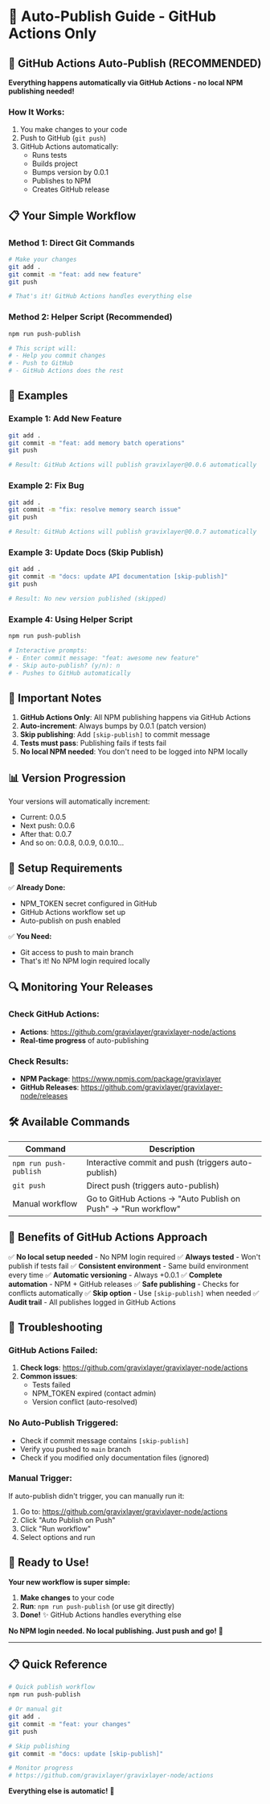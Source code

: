 # 🚀 Auto-Publish Guide - GitHub Actions Only

## 🎯 **GitHub Actions Auto-Publish (RECOMMENDED)**

**Everything happens automatically via GitHub Actions - no local NPM publishing needed!**

### **How It Works:**
1. You make changes to your code
2. Push to GitHub (`git push`)
3. GitHub Actions automatically:
   - Runs tests
   - Builds project
   - Bumps version by 0.0.1
   - Publishes to NPM
   - Creates GitHub release

## 📋 **Your Simple Workflow**

### **Method 1: Direct Git Commands**
```bash
# Make your changes
git add .
git commit -m "feat: add new feature"
git push

# That's it! GitHub Actions handles everything else
```

### **Method 2: Helper Script (Recommended)**
```bash
npm run push-publish

# This script will:
# - Help you commit changes
# - Push to GitHub
# - GitHub Actions does the rest
```

## 🎯 **Examples**

### **Example 1: Add New Feature**
```bash
git add .
git commit -m "feat: add memory batch operations"
git push

# Result: GitHub Actions will publish gravixlayer@0.0.6 automatically
```

### **Example 2: Fix Bug**
```bash
git add .
git commit -m "fix: resolve memory search issue"
git push

# Result: GitHub Actions will publish gravixlayer@0.0.7 automatically
```

### **Example 3: Update Docs (Skip Publish)**
```bash
git add .
git commit -m "docs: update API documentation [skip-publish]"
git push

# Result: No new version published (skipped)
```

### **Example 4: Using Helper Script**
```bash
npm run push-publish

# Interactive prompts:
# - Enter commit message: "feat: awesome new feature"
# - Skip auto-publish? (y/n): n
# - Pushes to GitHub automatically
```

## 🚨 **Important Notes**

1. **GitHub Actions Only**: All NPM publishing happens via GitHub Actions
2. **Auto-increment**: Always bumps by 0.0.1 (patch version)
3. **Skip publishing**: Add `[skip-publish]` to commit message
4. **Tests must pass**: Publishing fails if tests fail
5. **No local NPM needed**: You don't need to be logged into NPM locally

## 📊 **Version Progression**

Your versions will automatically increment:
- Current: 0.0.5
- Next push: 0.0.6
- After that: 0.0.7
- And so on: 0.0.8, 0.0.9, 0.0.10...

## 🔧 **Setup Requirements**

✅ **Already Done:**
- NPM_TOKEN secret configured in GitHub
- GitHub Actions workflow set up
- Auto-publish on push enabled

✅ **You Need:**
- Git access to push to main branch
- That's it! No NPM login required locally

## 🔍 **Monitoring Your Releases**

### **Check GitHub Actions:**
- **Actions**: https://github.com/gravixlayer/gravixlayer-node/actions
- **Real-time progress** of auto-publishing

### **Check Results:**
- **NPM Package**: https://www.npmjs.com/package/gravixlayer
- **GitHub Releases**: https://github.com/gravixlayer/gravixlayer-node/releases

## 🛠️ **Available Commands**

| Command | Description |
|---------|-------------|
| `npm run push-publish` | Interactive commit and push (triggers auto-publish) |
| `git push` | Direct push (triggers auto-publish) |
| Manual workflow | Go to GitHub Actions → "Auto Publish on Push" → "Run workflow" |

## 🎉 **Benefits of GitHub Actions Approach**

✅ **No local setup needed** - No NPM login required
✅ **Always tested** - Won't publish if tests fail
✅ **Consistent environment** - Same build environment every time
✅ **Automatic versioning** - Always +0.0.1
✅ **Complete automation** - NPM + GitHub releases
✅ **Safe publishing** - Checks for conflicts automatically
✅ **Skip option** - Use `[skip-publish]` when needed
✅ **Audit trail** - All publishes logged in GitHub Actions

## 🚨 **Troubleshooting**

### **GitHub Actions Failed:**
1. **Check logs**: https://github.com/gravixlayer/gravixlayer-node/actions
2. **Common issues**:
   - Tests failed
   - NPM_TOKEN expired (contact admin)
   - Version conflict (auto-resolved)

### **No Auto-Publish Triggered:**
- Check if commit message contains `[skip-publish]`
- Verify you pushed to `main` branch
- Check if you modified only documentation files (ignored)

### **Manual Trigger:**
If auto-publish didn't trigger, you can manually run it:
1. Go to: https://github.com/gravixlayer/gravixlayer-node/actions
2. Click "Auto Publish on Push"
3. Click "Run workflow"
4. Select options and run

## 🚀 **Ready to Use!**

**Your new workflow is super simple:**

1. **Make changes** to your code
2. **Run**: `npm run push-publish` (or use git directly)
3. **Done!** ✨ GitHub Actions handles everything else

**No NPM login needed. No local publishing. Just push and go!** 🎉

---

## 📋 **Quick Reference**

```bash
# Quick publish workflow
npm run push-publish

# Or manual git
git add .
git commit -m "feat: your changes"
git push

# Skip publishing
git commit -m "docs: update [skip-publish]"

# Monitor progress
# https://github.com/gravixlayer/gravixlayer-node/actions
```

**Everything else is automatic!** 🚀